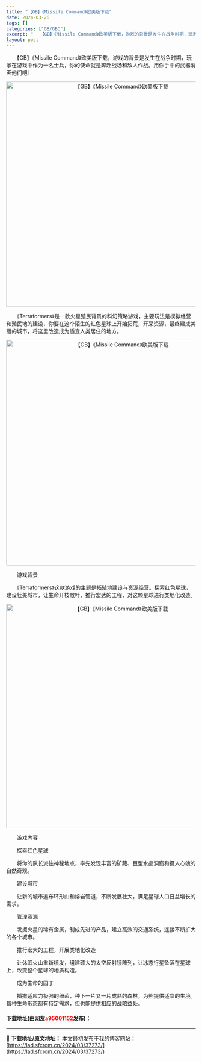 ```yaml
---
title: "【GB】《Missile Command》欧美版下载"
date: 2024-03-26
tags: []
categories: ["GB/GBC"]
excerpt: "　　【GB】《Missile Command》欧美版下载，游戏的背景是发生在战争时期，玩家在游戏中作为一名士兵，你的使命就是奔赴战场和敌人作战。用你手中的武器消灭他们吧! 　　《Terraformers》是一款火星殖民背景的科幻策略游戏，主要玩法是模拟经营和殖民地的建设，你要在这个陌生的红色星球上开&hellip;"
layout: post
---
```


 <p>　　【GB】《Missile Command》欧美版下载，游戏的背景是发生在战争时期，玩家在游戏中作为一名士兵，你的使命就是奔赴战场和敌人作战。用你手中的武器消灭他们吧!</p> <p align="center"><img align="" border="0" src="https://lad.sfcrom.cn/wp-content/uploads/2024/03/20240326_6602817214bb3.png" width="598" alt="【GB】《Missile Command》欧美版下载" /></p> <p>　　《Terraformers》是一款火星殖民背景的科幻策略游戏，主要玩法是模拟经营和殖民地的建设，你要在这个陌生的红色星球上开始拓荒，开采资源，最终建成美丽的城市，将这里改造成为适宜人类居住的地方。</p> <p align="center"><img align="" border="0" src="https://lad.sfcrom.cn/wp-content/uploads/2024/03/20240326_66028172b4cf3.png" width="599" alt="【GB】《Missile Command》欧美版下载" /></p> <p>　　游戏背景</p> <p>　　《Terraformers》这款游戏的主题是拓殖地建设与资源经营。探索红色星球，建设壮美城市，让生命开枝散叶，推行宏达的工程，对这颗星球进行类地化改造。</p> <p align="center"><img align="" border="0" src="https://lad.sfcrom.cn/wp-content/uploads/2024/03/20240326_6602817347a29.png" width="596" alt="【GB】《Missile Command》欧美版下载" /></p> <p>　　游戏内容</p> <p>　　探索红色星球</p> <p>　　将你的队长派往神秘地点，率先发现丰富的矿藏、巨型水晶洞窟和摄人心魄的自然奇观。</p> <p>　　建设城市</p> <p>　　让新的城市遍布环形山和熔岩管道，不断发展壮大，满足星球人口日益增长的需求。</p> <p>　　管理资源</p> <p>　　发掘火星的稀有金属，制成先进的产品，建立高效的交通系统，连接不断扩大的各个城市。</p> <p>　　推行宏大的工程，开展类地化改造</p> <p>　　让休眠火山重新喷发，组建硕大的太空反射镜阵列，让冰态行星坠落在星球上，改变整个星球的地质构造。</p> <p>　　成为生命的园丁</p> <p>　　播撒适应力极强的细菌，种下一片又一片成熟的森林，为熊提供适宜的生境。每种生命形态都有特定需求，但也能提供相应的战略益处。</p> <p><h4>下载地址(由网友<font color="red">a95001152</font>发布)：</h4></p> 

---
📖 **下载地址/原文地址：** 本文最初发布于我的博客网站：[https://lad.sfcrom.cn/2024/03/37273/](https://lad.sfcrom.cn/2024/03/37273/)
